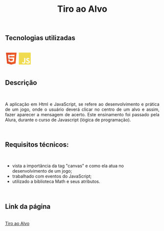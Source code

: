 <h1 align="center" font-family="pattaya">Tiro ao Alvo</h1><br>

<h2 font-family="pattaya">Tecnologias utilizadas</h2>
<div style="display: inline_block"><br>
<img align="center" alt="Alexandra-HTML" height="40" width="40" src="https://raw.githubusercontent.com/devicons/devicon/master/icons/html5/html5-original.svg">
<img align="center" alt="Alexandra-Js" height="40" width="40" src="https://raw.githubusercontent.com/devicons/devicon/master/icons/javascript/javascript-plain.svg">
</div><br>

<h2 font-family="pattaya">Descrição</h2><br>
<p font-family="robotto" font-size="16px" line-height="34px" align="justify">
A aplicação em Html e JavaScript, se refere ao desenvolvimento e prática de um jogo, onde o usuário deverá clicar no centro de um alvo e assim, fazer aparecer a mensagem de acerto. Este ensinamento foi passado pela Alura, durante o curso de Javascript (lógica de programação).
</p><br>

<h2 font-family="pattaya">Requisitos técnicos:</h2><br>

- vista a importância da tag "canvas" e como ela atua no desenvolvimento de um jogo;
- trabalhado com eventos do JavaScript;
- utilizado a biblioteca Math e seus atributos.

<br><h2 font-family="pattaya">Link da página</h2><br>
<a href="https://praticando-um-jogo-em-javascript-alura-alexandra86-pqsyzofit.vercel.app/" font-family="robotto" font-size="16px">Tiro ao Alvo</a>

